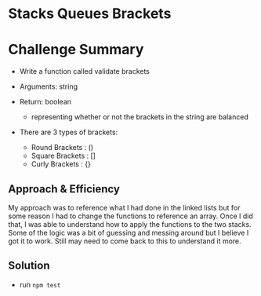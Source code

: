 # Stacks Queues Brackets

# Challenge Summary

- Write a function called validate brackets
- Arguments: string
- Return: boolean
  - representing whether or not the brackets in the string are balanced

- There are 3 types of brackets:
  - Round Brackets : ()
  - Square Brackets : []
  - Curly Brackets : {}

## Approach & Efficiency
My approach was to reference what I had done in the linked lists but for some reason I had to change the functions to reference an array. Once I did that, I was able to understand how to apply the functions to the two stacks. Some of the logic was a bit of guessing and messing around but I believe I got it to work. Still may need to come back to this to understand it more.

## Solution
- run `npm test`
